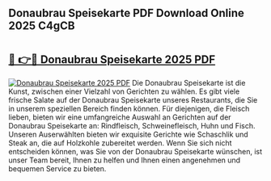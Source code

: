 ## Donaubrau Speisekarte PDF Download Online 2025 C4gCB

# <h2><a href="http://gc6yk2.nevu.top/?p=Donaubrau+Speisekarte">🔗 👉🔴 Donaubrau Speisekarte 2025 PDF</a></h2>

[![Donaubrau Speisekarte 2025 PDF](https://i.imgur.com/dBaPXMq.png)](http://gc6yk2.nevu.top/?p=Donaubrau+Speisekarte)
Die Donaubrau Speisekarte ist die Kunst, zwischen einer Vielzahl von Gerichten zu wählen. Es gibt viele frische Salate auf der Donaubrau Speisekarte unseres Restaurants, die Sie in unserem speziellen Bereich finden können. Für diejenigen, die Fleisch lieben, bieten wir eine umfangreiche Auswahl an Gerichten auf der Donaubrau Speisekarte an: Rindfleisch, Schweinefleisch, Huhn und Fisch. Unseren Auserwählten bieten wir exquisite Gerichte wie Schaschlik und Steak an, die auf Holzkohle zubereitet werden. Wenn Sie sich nicht entscheiden können, was Sie von der Donaubrau Speisekarte wünschen, ist unser Team bereit, Ihnen zu helfen und Ihnen einen angenehmen und bequemen Service zu bieten.
